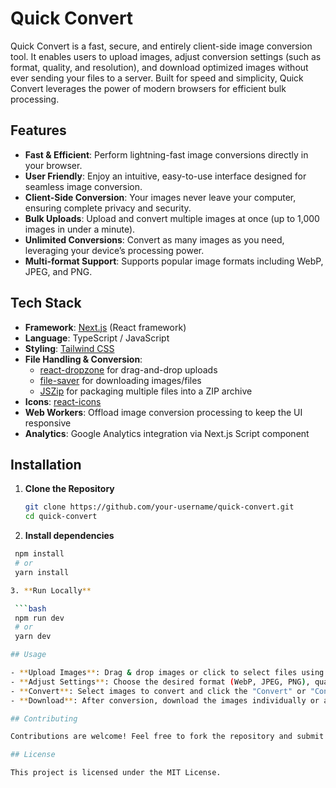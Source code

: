 # Quick Convert

Quick Convert is a fast, secure, and entirely client-side image conversion tool. It enables users to upload images, adjust conversion settings (such as format, quality, and resolution), and download optimized images without ever sending your files to a server. Built for speed and simplicity, Quick Convert leverages the power of modern browsers for efficient bulk processing.

## Features

- **Fast & Efficient**: Perform lightning-fast image conversions directly in your browser.
- **User Friendly**: Enjoy an intuitive, easy-to-use interface designed for seamless image conversion.
- **Client-Side Conversion**: Your images never leave your computer, ensuring complete privacy and security.
- **Bulk Uploads**: Upload and convert multiple images at once (up to 1,000 images in under a minute).
- **Unlimited Conversions**: Convert as many images as you need, leveraging your device’s processing power.
- **Multi-format Support**: Supports popular image formats including WebP, JPEG, and PNG.

## Tech Stack

- **Framework**: [Next.js](https://nextjs.org/) (React framework)
- **Language**: TypeScript / JavaScript
- **Styling**: [Tailwind CSS](https://tailwindcss.com/)
- **File Handling & Conversion**:
  - [react-dropzone](https://github.com/react-dropzone/react-dropzone) for drag-and-drop uploads
  - [file-saver](https://github.com/eligrey/FileSaver.js/) for downloading images/files
  - [JSZip](https://stuk.github.io/jszip/) for packaging multiple files into a ZIP archive
- **Icons**: [react-icons](https://react-icons.github.io/react-icons/)
- **Web Workers**: Offload image conversion processing to keep the UI responsive
- **Analytics**: Google Analytics integration via Next.js Script component

## Installation

1. **Clone the Repository**

   ```bash
   git clone https://github.com/your-username/quick-convert.git
   cd quick-convert

2. **Install dependencies**

  ```bash
   npm install
   # or
   yarn install

3. **Run Locally**

   ```bash
   npm run dev
   # or
   yarn dev

## Usage

- **Upload Images**: Drag & drop images or click to select files using the interactive dropzone.
- **Adjust Settings**: Choose the desired format (WebP, JPEG, PNG), quality level (High/Medium/Low), and resolution.
- **Convert**: Select images to convert and click the "Convert" or "Convert All" button.
- **Download**: After conversion, download the images individually or as a ZIP archive if multiple images are converted.

## Contributing

Contributions are welcome! Feel free to fork the repository and submit pull requests. For major changes, please open an issue first to discuss what you would like to change.

## License

This project is licensed under the MIT License.


